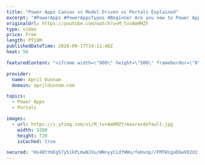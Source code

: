 ```yaml
---
title: "Power Apps Canvas vs Model Driven vs Portals Explained"
excerpt: "#PowerApps #PowerAppsTypes #Beginner Are you new to Power Apps?  Then this video is for you!  After you watch my video on \"How to Get Started with Power Apps\", this video is a good next step in that learning path.   I'll explain what Power Apps is and go over the three different types of Power Apps that"
originalUrl: https://youtube.com/watch?v=M_tvnAmHMZY
type: video
price: Free
length: PT18M
publishedDateTime: 2020-09-17T14:11:46Z
heat: 56

featuredContent: "<iframe width=\"800\" height=\"500\" frameborder=\"0\" src=\"https://www.youtube.com/embed/M_tvnAmHMZY\" allow=\"accelerometer; autoplay; encrypted-media; gyroscope; picture-in-picture\" allowfullscreen></iframe>"

provider:
  name: April Dunnam
  domain: aprildunnam.com

topics:
  - Power Apps
  - Portals

images:
  - url: https://i.ytimg.com/vi/M_tvnAmHMZY/maxresdefault.jpg
    width: 1280
    height: 720
    isCached: true

secured: "Hs48tYmEg57ySikPLmwNJVu/WNnyyCLdfWWu/feHvop//FMTWigaDGwV02d1fMeGhCb6HPAXOpEA4Ghg4zcyrRd4dQBapSJb95ZwAiOmUjrdyOHd/OOX8sPFbaP8+RfTtJa5SQfxihz6+7SotV9Yja0BW0Yzeja1CX6j6OLpaozgwyXSKnXJfpqAnBWEdFlCZ3RgKrnzaDYA4QJBv1KRzMP/5gxBvI5+YBYK6Dmq4yu/fDPlRb7118kRN1E9iof/o6WY0huf60miBA/vp7BAJ6sdScPxhmXBdr9uR9+WtX+2rLw/TXCOTG06eQ7cKaBmXJy0ZMUi9J/0kNxje4lnCxPMtZC6H+6ciUJkGX9ieIPJmLnwKtLMJv8aUqg7Ar/elWg5xuSF4BLwBQgIgVefqGZi020/OHMkNSLH6ql7eLs=;CxsegtwyebwL86FetHl8LA=="
---
```


